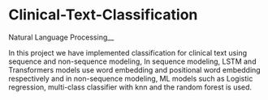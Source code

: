 # Clinical-Text-Classification
Natural Language Processing__

In this project we have implemented classification for clinical text using sequence and non-sequence modeling, In sequence modeling, LSTM and Transformers models use word embedding and positional word embedding respectively and in non-sequence modeling, ML 
models such as Logistic regression, multi-class classifier with knn and the random forest is 
used.
